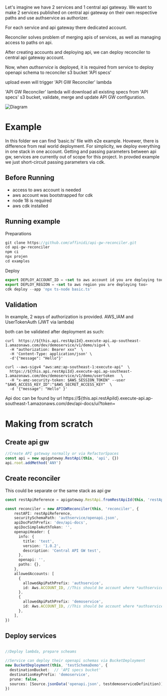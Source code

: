 

 Let's imagine we have 2 services and 1 central api gateway. We want to make 2 services published on central api gateway on their own respective paths and use authservice as authorizer.

For each service and api gateway there dedicated account.

Reconciler solves problem of merging apis of services, as well as managing access to paths on api.

After creating accounts and deploying api, we can deploy reconciler to central api gateway account.

Now, when *authservice* is deployed, it is required from service to deploy openapi schema to reconciler s3 bucket 'API specs'

upload even will trigger 'API GW Reconciler' lambda

'API GW Reconciler' lambda will download all existing specs from 'API specs' s3 bucket, validate, merge and update API GW configuration.


![Diagram](diagram.jpg)


# Example

In this folder we can find 'basic.ts' file with e2e example. Hovewer, there is difference from real world deployment.
For simplicity,  we deploy everything in one stack in one account. Getting and passing parameters between api gw, services  are currently out of scope for this project. In provded example we just short-circuit passing parameters via cdk.


## Before Running

* access to aws account is needed
* aws account was bootstrapped for cdk
* node 18 is required
* aws cdk installed


## Running example


Preparations
```ts
git clone https://github.com/affinidi/api-gw-reconciler.git
cd api-gw-reconciler
npm ci
npx projen
cd examples
```

Deploy
```ts
export DEPLOY_ACCOUNT_ID = <set to aws account id you are deploying too>
export DEPLOY_REGION = <set to aws region you are deploying too>
cdk deploy --app 'npx ts-node basic.ts'
```

## Validation

In example, 2 ways of authorization is provided. AWS_IAM and UserTokenAuth (JWT via lambda)


both can be validated after deployment as such:

```
curl  https://${this.api.restApiId}.execute-api.ap-southeast-1.amazonaws.com/dev/demoservice/v1/demo/sigv4 \
  -H "authorization: Bearer xxx"  \
  -H 'Content-Type: application/json' \
  -d'{"message": "Hello"}'
```


```
curl --aws-sigv4 "aws:amz:ap-southeast-1:execute-api"  \
  https://${this.api.restApiId}.execute-api.ap-southeast-1.amazonaws.com/dev/demoservice/v1/demo/usertoken   \
  -H "x-amz-security-token: $AWS_SESSION_TOKEN" --user "$AWS_ACCESS_KEY_ID":"$AWS_SECRET_ACCESS_KEY"  \
  -d '{"message": "Hello" }'
```


Api doc can be found by url https://${this.api.restApiId}.execute-api.ap-southeast-1.amazonaws.com/dev/api-docs/ui?token=


# Making from scratch

## Create api gw

```ts
//Create API gateway normally or via RefactorSpaces
const api = new apigateway.RestApi(this, 'api', {})
api.root.addMethod('ANY')
```

## Create reconciler 

This could be separate or the same stack as api gw
```ts
const restApiReference = apigateway.RestApi.fromRestApiId(this, 'restApiReference', this.api.restApiId)

const reconciler = new APIGWReconciler(this, 'reconciler', {
    restAPI: restApiReference,
    securitySchemaPath: 'authservice/openapi.json',
    apiDocPathPrefix: 'dev/api-docs',
    apiDocSimpleAuthToken: '',
    openapiHeader: {
      info: {
        title: 'test',
        version: '1.0.2',
        description: 'Central API GW test',
      },
      openapi: '',
      paths: {},
    },  
    allowedAccounts: [
      {
        allowedApiPathPrefix: 'authservice',
        id: Aws.ACCOUNT_ID, //This should be account where *authservice* is deployed
      },
      {
        allowedApiPathPrefix: 'demoservice',
        id: Aws.ACCOUNT_ID, //This should be account where *authservice* is deployed
      },
    ],
})
```

## Deploy services


```ts

//Deploy lambda, prepare scheams

//Service can deploy their openapi schemas via BucketDeployment
new BucketDeployment(this, 'testSchemaDemo', {
  destinationBucket:  // 'API specs bucket'
  destinationKeyPrefix: 'demoservice',
  prune: false,
  sources: [Source.jsonData('openapi.json', testdemoserviceDefinition)],
})
```


